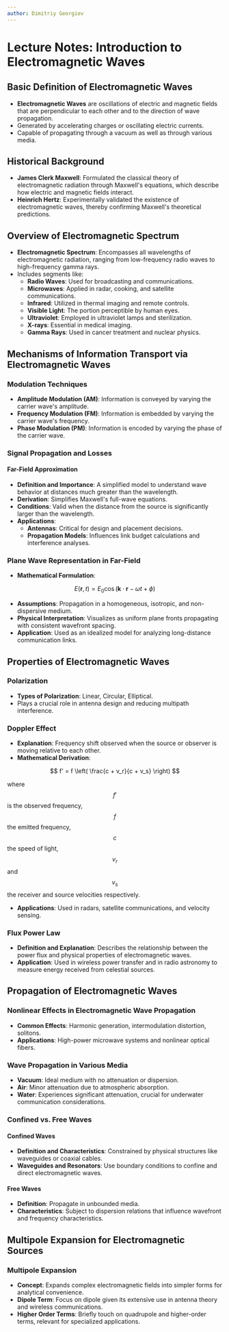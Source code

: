 ```yaml
---
author: Dimitriy Georgiev
--- 
```

# Lecture Notes: Introduction to Electromagnetic Waves

## Basic Definition of Electromagnetic Waves
- **Electromagnetic Waves** are oscillations of electric and magnetic fields that are perpendicular to each other and to the direction of wave propagation.
- Generated by accelerating charges or oscillating electric currents.
- Capable of propagating through a vacuum as well as through various media.

## Historical Background
- **James Clerk Maxwell**: Formulated the classical theory of electromagnetic radiation through Maxwell's equations, which describe how electric and magnetic fields interact.
- **Heinrich Hertz**: Experimentally validated the existence of electromagnetic waves, thereby confirming Maxwell's theoretical predictions.

## Overview of Electromagnetic Spectrum
- **Electromagnetic Spectrum**: Encompasses all wavelengths of electromagnetic radiation, ranging from low-frequency radio waves to high-frequency gamma rays. 
- Includes segments like:
  - **Radio Waves**: Used for broadcasting and communications.
  - **Microwaves**: Applied in radar, cooking, and satellite communications.
  - **Infrared**: Utilized in thermal imaging and remote controls.
  - **Visible Light**: The portion perceptible by human eyes.
  - **Ultraviolet**: Employed in ultraviolet lamps and sterilization.
  - **X-rays**: Essential in medical imaging.
  - **Gamma Rays**: Used in cancer treatment and nuclear physics.

## Mechanisms of Information Transport via Electromagnetic Waves

### Modulation Techniques
- **Amplitude Modulation (AM)**: Information is conveyed by varying the carrier wave's amplitude.
- **Frequency Modulation (FM)**: Information is embedded by varying the carrier wave's frequency.
- **Phase Modulation (PM)**: Information is encoded by varying the phase of the carrier wave.

### Signal Propagation and Losses

#### Far-Field Approximation
- **Definition and Importance**: A simplified model to understand wave behavior at distances much greater than the wavelength.
- **Derivation**: Simplifies Maxwell's full-wave equations.
- **Conditions**: Valid when the distance from the source is significantly larger than the wavelength.
- **Applications**:
  - **Antennas**: Critical for design and placement decisions.
  - **Propagation Models**: Influences link budget calculations and interference analyses.

### Plane Wave Representation in Far-Field
- **Mathematical Formulation**:

$$
E(\mathbf{r}, t) = E_0 \cos(\mathbf{k} \cdot \mathbf{r} - \omega t + \phi)
$$

- **Assumptions**: Propagation in a homogeneous, isotropic, and non-dispersive medium.
- **Physical Interpretation**: Visualizes as uniform plane fronts propagating with consistent wavefront spacing.
- **Application**: Used as an idealized model for analyzing long-distance communication links.

## Properties of Electromagnetic Waves

### Polarization
- **Types of Polarization**: Linear, Circular, Elliptical.
- Plays a crucial role in antenna design and reducing multipath interference.

### Doppler Effect
- **Explanation**: Frequency shift observed when the source or observer is moving relative to each other.
- **Mathematical Derivation**:

$$
f' = f \left( \frac{c + v_r}{c + v_s} \right)
$$

  where $$ f' $$ is the observed frequency, $$ f $$ the emitted frequency, $$ c $$ the speed of light, $$ v_r $$ and $$ v_s $$ the receiver and source velocities respectively.
  
- **Applications**: Used in radars, satellite communications, and velocity sensing.

### Flux Power Law
- **Definition and Explanation**: Describes the relationship between the power flux and physical properties of electromagnetic waves.
- **Application**: Used in wireless power transfer and in radio astronomy to measure energy received from celestial sources.

## Propagation of Electromagnetic Waves

### Nonlinear Effects in Electromagnetic Wave Propagation
- **Common Effects**: Harmonic generation, intermodulation distortion, solitons.
- **Applications**: High-power microwave systems and nonlinear optical fibers.

### Wave Propagation in Various Media
- **Vacuum**: Ideal medium with no attenuation or dispersion.
- **Air**: Minor attenuation due to atmospheric absorption.
- **Water**: Experiences significant attenuation, crucial for underwater communication considerations.

### Confined vs. Free Waves

#### Confined Waves
- **Definition and Characteristics**: Constrained by physical structures like waveguides or coaxial cables.
- **Waveguides and Resonators**: Use boundary conditions to confine and direct electromagnetic waves.

#### Free Waves
- **Definition**: Propagate in unbounded media.
- **Characteristics**: Subject to dispersion relations that influence wavefront and frequency characteristics.

## Multipole Expansion for Electromagnetic Sources

### Multipole Expansion
- **Concept**: Expands complex electromagnetic fields into simpler forms for analytical convenience.
- **Dipole Term**: Focus on dipole given its extensive use in antenna theory and wireless communications.
- **Higher Order Terms**: Briefly touch on quadrupole and higher-order terms, relevant for specialized applications.
